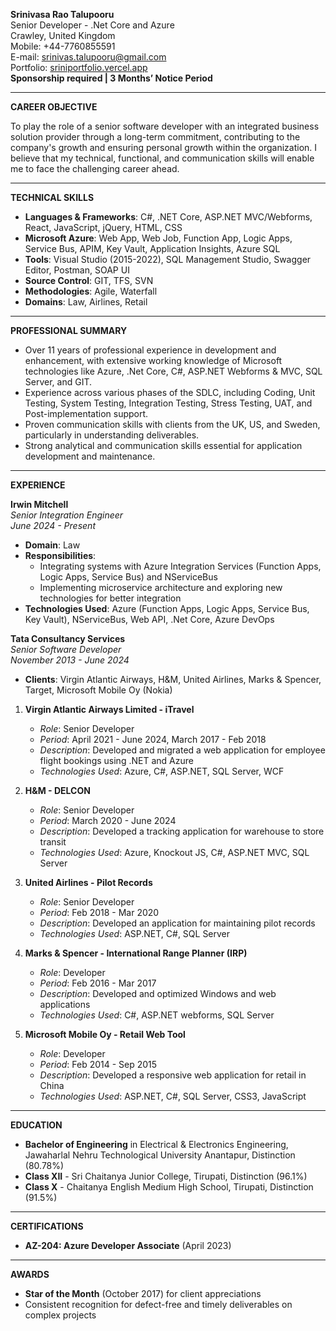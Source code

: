 **Srinivasa Rao Talupooru**  
Senior Developer - .Net Core and Azure  
Crawley, United Kingdom  
Mobile: +44-7760855591  
E-mail: srinivas.talupooru@gmail.com  
Portfolio: [sriniportfolio.vercel.app](https://sriniportfolio.vercel.app)  
**Sponsorship required | 3 Months’ Notice Period**

---

**CAREER OBJECTIVE**

To play the role of a senior software developer with an integrated business solution provider through a long-term commitment, contributing to the company's growth and ensuring personal growth within the organization. I believe that my technical, functional, and communication skills will enable me to face the challenging career ahead.

---

**TECHNICAL SKILLS**

- **Languages & Frameworks**: C#, .NET Core, ASP.NET MVC/Webforms, React, JavaScript, jQuery, HTML, CSS  
- **Microsoft Azure**: Web App, Web Job, Function App, Logic Apps, Service Bus, APIM, Key Vault, Application Insights, Azure SQL  
- **Tools**: Visual Studio (2015-2022), SQL Management Studio, Swagger Editor, Postman, SOAP UI  
- **Source Control**: GIT, TFS, SVN  
- **Methodologies**: Agile, Waterfall  
- **Domains**: Law, Airlines, Retail  

---

**PROFESSIONAL SUMMARY**

- Over 11 years of professional experience in development and enhancement, with extensive working knowledge of Microsoft technologies like Azure, .Net Core, C#, ASP.NET Webforms & MVC, SQL Server, and GIT.
- Experience across various phases of the SDLC, including Coding, Unit Testing, System Testing, Integration Testing, Stress Testing, UAT, and Post-implementation support.
- Proven communication skills with clients from the UK, US, and Sweden, particularly in understanding deliverables.
- Strong analytical and communication skills essential for application development and maintenance.

---

**EXPERIENCE**

**Irwin Mitchell**  
*Senior Integration Engineer*  
*June 2024 - Present*  
- **Domain**: Law  
- **Responsibilities**:  
  - Integrating systems with Azure Integration Services (Function Apps, Logic Apps, Service Bus) and NServiceBus
  - Implementing microservice architecture and exploring new technologies for better integration
- **Technologies Used**: Azure (Function Apps, Logic Apps, Service Bus, Key Vault), NServiceBus, Web API, .Net Core, Azure DevOps

**Tata Consultancy Services**  
*Senior Software Developer*  
*November 2013 - June 2024*  
- **Clients**: Virgin Atlantic Airways, H&M, United Airlines, Marks & Spencer, Target, Microsoft Mobile Oy (Nokia)

1. **Virgin Atlantic Airways Limited - iTravel**  
   - *Role*: Senior Developer  
   - *Period*: April 2021 - June 2024, March 2017 - Feb 2018  
   - *Description*: Developed and migrated a web application for employee flight bookings using .NET and Azure  
   - *Technologies Used*: Azure, C#, ASP.NET, SQL Server, WCF  

2. **H&M - DELCON**  
   - *Role*: Senior Developer  
   - *Period*: March 2020 - June 2024  
   - *Description*: Developed a tracking application for warehouse to store transit  
   - *Technologies Used*: Azure, Knockout JS, C#, ASP.NET MVC, SQL Server  

3. **United Airlines - Pilot Records**  
   - *Role*: Senior Developer  
   - *Period*: Feb 2018 - Mar 2020  
   - *Description*: Developed an application for maintaining pilot records  
   - *Technologies Used*: ASP.NET, C#, SQL Server  

4. **Marks & Spencer - International Range Planner (IRP)**  
   - *Role*: Developer  
   - *Period*: Feb 2016 - Mar 2017  
   - *Description*: Developed and optimized Windows and web applications  
   - *Technologies Used*: C#, ASP.NET webforms, SQL Server  

5. **Microsoft Mobile Oy - Retail Web Tool**  
   - *Role*: Developer  
   - *Period*: Feb 2014 - Sep 2015  
   - *Description*: Developed a responsive web application for retail in China  
   - *Technologies Used*: ASP.NET, C#, SQL Server, CSS3, JavaScript  

---

**EDUCATION**

- **Bachelor of Engineering** in Electrical & Electronics Engineering, Jawaharlal Nehru Technological University Anantapur, Distinction (80.78%)  
- **Class XII** - Sri Chaitanya Junior College, Tirupati, Distinction (96.1%)  
- **Class X** - Chaitanya English Medium High School, Tirupati, Distinction (91.5%)  

---

**CERTIFICATIONS**

- **AZ-204: Azure Developer Associate** (April 2023)

---

**AWARDS**

- **Star of the Month** (October 2017) for client appreciations
- Consistent recognition for defect-free and timely deliverables on complex projects
